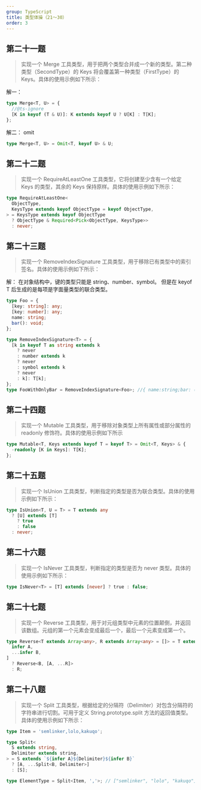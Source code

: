 ```yaml
---
group: TypeScript
title: 类型体操（21～30）
order: 3
---
```


## 第二十一题

> 实现一个 Merge 工具类型，用于把两个类型合并成一个新的类型。第二种类型（SecondType）的 Keys 将会覆盖第一种类型（FirstType）的 Keys。具体的使用示例如下所示：

解一：

```ts
type Merge<T, U> = {
  //@ts-ignore
  [K in keyof (T & U)]: K extends keyof U ? U[K] : T[K];
};
```

解二：
omit

```ts
type Merge<T, U> = Omit<T, keyof U> & U;
```

## 第二十二题

> 实现一个 RequireAtLeastOne 工具类型，它将创建至少含有一个给定 Keys 的类型，其余的 Keys 保持原样。具体的使用示例如下所示：

```ts
type RequireAtLeastOne<
  ObjectType,
  KeysType extends keyof ObjectType = keyof ObjectType,
> = KeysType extends keyof ObjectType
  ? ObjectType & Required<Pick<ObjectType, KeysType>>
  : never;
```

## 第二十三题

> 实现一个 RemoveIndexSignature 工具类型，用于移除已有类型中的索引签名。具体的使用示例如下所示：

解：
在对象结构中，键的类型只能是 string、number、symbol。
但是在 keyof T 后生成的是每项是字面量类型的联合类型。

```ts
type Foo = {
  [key: string]: any;
  [key: number]: any;
  name: string;
  bar(): void;
};

type RemoveIndexSignature<T> = {
  [k in keyof T as string extends k
    ? never
    : number extends k
    ? never
    : symbol extends k
    ? never
    : k]: T[k];
};
type FooWithOnlyBar = RemoveIndexSignature<Foo>; //{ name:string;bar: () => void; }
```

## 第二十四题

> 实现一个 Mutable 工具类型，用于移除对象类型上所有属性或部分属性的 readonly 修饰符。具体的使用示例如下所示

```ts
type Mutable<T, Keys extends keyof T = keyof T> = Omit<T, Keys> & {
  -readonly [K in Keys]: T[K];
};
```

## 第二十五题

> 实现一个 IsUnion 工具类型，判断指定的类型是否为联合类型。具体的使用示例如下所示：

```ts
type IsUnion<T, U = T> = T extends any
  ? [U] extends [T]
    ? true
    : false
  : never;
```

## 第二十六题

> 实现一个 IsNever 工具类型，判断指定的类型是否为 never 类型。具体的使用示例如下所示：

```ts
type IsNever<T> = [T] extends [never] ? true : false;
```

## 第二十七题

> 实现一个 Reverse 工具类型，用于对元组类型中元素的位置颠倒，并返回该数组。元组的第一个元素会变成最后一个，最后一个元素变成第一个。

```ts
type Reverse<T extends Array<any>, R extends Array<any> = []> = T extends [
  infer A,
  ...infer B,
]
  ? Reverse<B, [A, ...R]>
  : R;
```

## 第二十八题

> 实现一个 Split 工具类型，根据给定的分隔符（Delimiter）对包含分隔符的字符串进行切割。可用于定义 String.prototype.split 方法的返回值类型。具体的使用示例如下所示：

```ts
type Item = 'semlinker,lolo,kakuqo';

type Split<
  S extends string,
  Delimiter extends string,
> = S extends `${infer A}${Delimiter}${infer B}`
  ? [A, ...Split<B, Delimiter>]
  : [S];

type ElementType = Split<Item, ','>; // ["semlinker", "lolo", "kakuqo"]
```
